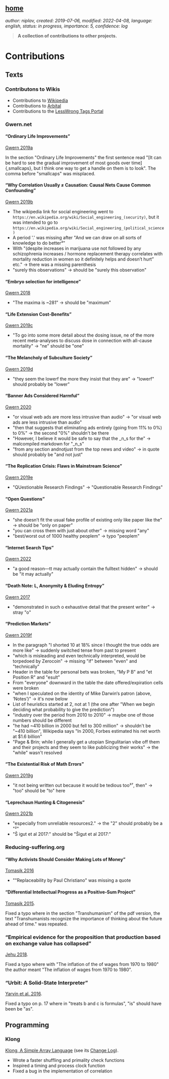 [home](./index.md)
------------------

*author: niplav, created: 2019-07-06, modified: 2022-04-08, language: english, status: in progress, importance: 5, confidence: log*

> __A collection of contributions to other projects.__

Contributions
=============

Texts
-----

### Contributons to Wikis

* Contributions to [Wikipedia](https://en.wikipedia.org/wiki/Special:Contributions/Niplav)
* Contributions to [Arbital](https://arbital.com/p/niplavyushtun/)
* Contributions to the [LessWrong Tags Portal](https://www.lesswrong.com/users/niplav)

<!--
TODO: follow up on https://drewdevault.com/2014/02/02/The-worst-bugs.html,
https://www.skepticink.com/prussian/2014/03/31/the-anti-racialist-q-a/,
http://metamoderna.org/beyond-piketty-far-beyond?lang=en,
t3x.org klong changelog
-->

### Gwern.net

#### “Ordinary Life Improvements”

[Gwern 2019a](https://www.gwern.net/Notes#ordinary-life-improvements)

In the section "Ordinary Life Improvements" the first sentence read
"[It can be hard to see the gradual improvement of most goods over
time]{,smallcaps}, but I think one way to get a handle on them is to
look". The comma before "smallcaps" was misplaced.

#### “Why Correlation Usually ≠ Causation: Causal Nets Cause Common Confounding”

[Gwern 2019b](https://www.gwern.net/Causality)

* The wikipedia link for social engineering went to `https://en.wikipedia.org/wiki/Social_engineering_(security)`, but it was intended to go to `https://en.wikipedia.org/wiki/Social_engineering_(political_science)`
* A period '.' was missing after "And we can draw on all sorts of knowledge to do better³"
* With "(despite increases in marijuana use not followed by any schizophrenia increases / hormone replacement therapy correlates with mortality reduction in women so it definitely helps and doesn’t hurt” etc." -> there was a missing parenthesis
* "surely this observations" -> should be "surely this observation"

#### “Embryo selection for intelligence”

[Gwern 2018](https://www.gwern.net/Embryo-selection)

* "The maxima is ~281" -> should be "maximum"

#### “Life Extension Cost-Benefits”

[Gwern 2019c](https://www.gwern.net/Longevity)

* "To go into some more detail about the dosing issue, ne of the more recent meta-analyses to discuss dose in connection with all-cause mortality" -> "ne" should be "one"

#### “The Melancholy of Subculture Society”

[Gwern 2019d](https://www.gwern.net/The-Melancholy-of-Subculture-Society)

* "they seem the lowerf the more they insist that they are" -> "lowerf" should probably be "lower"

#### “Banner Ads Considered Harmful”

[Gwern 2020](https://www.gwern.net/Ads)

* "or visual web ads are more less intrusive than audio" -> "or visual web ads are less intrusive than audio"
* "then that suggests that eliminating ads entirely (going from 11% to 0%) to 0%" -> the second "0%" shouldn't be there
* "However, I believe it would be safe to say that the _n_s for the" -> malcompiled markdown for "_n_s"
* "from any section andnotjust from the top news and video" -> in quote should probably be "and not just"

#### “The Replication Crisis: Flaws in Mainstream Science”

[Gwern 2019e](https://www.gwern.net/Replication)

* "QUestionable Research Findings" -> "Questionable Research Findings"

#### “Open Questions”

[Gwern 2021a](https://www.gwern.net/Questions)

* "she doesn’t fit the usual fake profile of existing only like paper like the" -> should be "only on paper"
* "you can cross them with just about other" -> missing word "any"
* "best/​worst out of 1000 healthy peoplem" -> typo "peoplem"

#### “Internet Search Tips”

[Gwern 2022](https://www.gwern.net/Search)

* "a good reason—tt may actually contain the fulltext hidden" -> should be "it may actually"

#### “Death Note: L, Anonymity & Eluding Entropy”

[Gwern 2017](https://www.gwern.net/Death-Note-Anonymity)

* "demonstrated in such o exhaustive detail that the present writer" -> stray "o"

#### “Prediction Markets”

[Gwern 2019f](https://www.gwern.net/Prediction-markets)

* In the paragraph "I shorted 10 at 18% since I thought the true odds are more like" -> suddenly switched tense from past to present
* "which is misleading and even technically interpreted, would be torpedoed by Zerocoin" -> missing "if" between "even" and "technically"
* Header in the table for personal bets was broken, "My P B" and "et Position R" and "esult"
* From "everyone" downward in the table the date offered/expiration cells were broken
* "when I speculated on the identity of Mike Darwin‘s patron (above, ’Notes’)" -> it's now below
* List of heuristics started at 2, not at 1 (the one after "When we begin deciding what probability to give the prediction")
* "industry over the period from 2010 to 2010" -> maybe one of those numbers should be different
* "he had ~410 billion in 2000 but fell to 300 million" -> shouldn't be "~410 billion", Wikipedia says <!--TODO: link--> "In 2000, Forbes estimated his net worth at $1.6 billion"
* "Page & Brin; while I generally get a utopian Singulitarian vibe off them and their projects and they seem to like publicizing their works" -> the "while" wasn't resolved

#### “The Existential Risk of Math Errors”

[Gwern 2019g](https://www.gwern.net/The-Existential-Risk-of-Mathematical-Error)

* "it not being written out because it would be tedious too³⁷, then" -> "too" should be "to" here

#### “Leprechaun Hunting & Citogenesis”

[Gwern 2021b](https://www.gwern.net/Leprechauns)

* "especially from unreliable resources2." -> the "2" should probably be a "²"
* "Š igut et al 2017:" should be "Šigut et al 2017:"

### Reducing-suffering.org

#### “Why Activists Should Consider Making Lots of Money”

[Tomasik 2016](https://reducing-suffering.org/why-activists-should-consider-making-lots-of-money/)

* ""Replaceability by Paul Christiano" was missing a quote
<!--
(https://reducing-suffering.org/vegans-should-not-eat-insects-a-reply-to-fischer-2016/) "Urban composters promote slow temperature composting" -> "slow" should be "low" (or [sic]),
(https://reducing-suffering.org/applied-welfare-biology-wild-animal-advocates-focus-spreading-nature/) The content of this section has moved to an upcoming article, which should be online by Nov./Dec. 2017." -> probably means [this article](https://reducing-suffering.org/food-waste), or at least something [in this section](https://reducing-suffering.org/#Food_scraps).
"4. Stronger rule of law may reduce environmental destruction, and poverty reduction tends to improve rule of law." -> But this is contradictory? Stronger rule of law would prevent the destruction of the rainforest, which (barring climate change) seems net negative, but you treat conservation as something positive here. Why? Possible typo/thinking error?
(https://reducing-suffering.org/wild-caught-fishing-affects-wild-animal-suffering/)
"fewer higher trohic levels" -> "fewer higher trophic levels"
(https://reducing-suffering.org/should-fishing-opponents-be-happy-about-overfishing/)
"to the detrmiment" -> "to the detriment"
(https://reducing-suffering.org/how-cattle-grazing-affects-pasture-productivity/)
"Early seral stages are usually marked by rapid growth and biomass biomass accumulation" -> biomass is doubled, possibly [sic]
"Yet, many have not reached the decertified stage" -> [sic], should probably be "desertified"
(https://reducing-suffering.org/how-rainforest-beef-production-affects-wild-animal-suffering/)
"Strictly comparing cow vs. insect neurons, we get something on the order of 10⁵ cow-years of suffering per insect-year of suffering." -> should be the other way around
(https://reducing-suffering.org/scenarios-for-very-long-term-impacts-of-climate-change-on-wild-animal-suffering/)
"I'll discount wild animals t years into the future by a probabilistic factor t^(-k) for k in (‑∞, 0]. To avoid having this curve explode near t = 0, I cap the value of this discount at 1 for t < 1. I choose k = -0.1" -> Typo, I think you wanted to say that k=0.1, since the '-' is already in the equation?
(https://reducing-suffering.org/microorganisms-wastewater-treatment/)
"This means too much too many 'nutrients' are being released back into the ecosystem, perhaps a stream." -> "too much too many" is probably a [sic]?
(https://reducing-suffering.org/dissolving-confusion-about-consciousness/)
"In opposition to property dualism, Eliezer Yudkowsky writes" -> I always understood that quote to be about epiphenomenalism, not property dualism (although I guess one could argue that they are the same)
(https://reducing-suffering.org/the-many-fallacies-of-dualism/)
"scentific" -> "scientific"
(https://longtermrisk.org/the-eliminativist-approach-to-consciousness/)
"thing (dis)being valued, consciousness" -> move "(dis)" one word forward
-->

#### “Differential Intellectual Progress as a Positive-Sum Project”

[Tomasik 2015](https://foundational-research.org/differential-intellectual-progress-as-a-positive-sum-project/).

Fixed a typo where in the section "Transhumanism" of the pdf version,
the text "Transhumanists recognize the importance of thinking about the
future ahead of time." was repeated.

### “Empirical evidence for the proposition that production based on exchange value has collapsed”

[Jehu 2018](https://therealmovement.wordpress.com/2018/05/26/empirical-evidence-for-the-proposition-that-production-based-on-exchange-value-has-collapsed/#comment-10324).

Fixed a typo where with "The inflation of the of wages from 1970 to
1980" the author meant "The inflation of wages from 1970 to 1980".

### “Urbit: A Solid-State Interpreter”

[Yarvin et al. 2016](https://media.urbit.org/whitepaper.pdf).

Fixed a typo on p. 17 where in "treats b and c is formulas", "is" should
have been be "as".

Programming
-----------

### Klong

[Klong, A Simple Array Language](http://t3x.org/klong/index.html)
(see its [Change Log](http://t3x.org/klong/changes.html)).

* Wrote a faster shuffling and primality check functions
* Inspired a timing and process clock function
* Fixed a bug in the implementation of correlation
